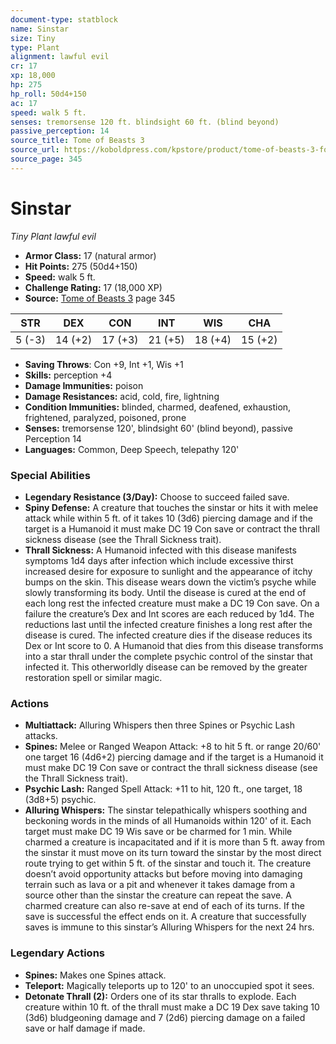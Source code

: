 ```yaml
---
document-type: statblock
name: Sinstar
size: Tiny
type: Plant
alignment: lawful evil
cr: 17
xp: 18,000
hp: 275
hp_roll: 50d4+150
ac: 17
speed: walk 5 ft.
senses: tremorsense 120 ft. blindsight 60 ft. (blind beyond) 
passive_perception: 14
source_title: Tome of Beasts 3
source_url: https://koboldpress.com/kpstore/product/tome-of-beasts-3-for-5th-edition/
source_page: 345
---
```


# Sinstar

*Tiny* *Plant* *lawful evil*

- **Armor Class:** 17 (natural armor)
- **Hit Points:** 275 (50d4+150)
- **Speed:** walk 5 ft.
- **Challenge Rating:** 17 (18,000 XP)
- **Source:** [Tome of Beasts 3](https://koboldpress.com/kpstore/product/tome-of-beasts-3-for-5th-edition/) page 345

| STR | DEX | CON | INT | WIS | CHA |
| --- | --- | --- | --- | --- | --- |
| 5 (-3) | 14 (+2) | 17 (+3) | 21 (+5) | 18 (+4) | 15 (+2) |

- **Saving Throws**: Con +9, Int +1, Wis +1
- **Skills:** perception +4
- **Damage Immunities:** poison
- **Damage Resistances:** acid, cold, fire, lightning
- **Condition Immunities:** blinded, charmed, deafened, exhaustion, frightened, paralyzed, poisoned, prone
- **Senses:** tremorsense 120', blindsight 60' (blind beyond), passive Perception 14
- **Languages:** Common, Deep Speech, telepathy 120'

### Special Abilities

- **Legendary Resistance (3/Day):** Choose to succeed failed save.
- **Spiny Defense:** A creature that touches the sinstar or hits it with melee attack while within 5 ft. of it takes 10 (3d6) piercing damage and if the target is a Humanoid it must make DC 19 Con save or contract the thrall sickness disease (see the Thrall Sickness trait).
- **Thrall Sickness:** A Humanoid infected with this disease manifests symptoms 1d4 days after infection which include excessive thirst increased desire for exposure to sunlight and the appearance of itchy bumps on the skin. This disease wears down the victim’s psyche while slowly transforming its body. Until the disease is cured at the end of each long rest the infected creature must make a DC 19 Con save. On a failure the creature’s Dex and Int scores are each reduced by 1d4. The reductions last until the infected creature finishes a long rest after the disease is cured. The infected creature dies if the disease reduces its Dex or Int score to 0. A Humanoid that dies from this disease transforms into a star thrall under the complete psychic control of the sinstar that infected it. This otherworldly disease can be removed by the greater restoration spell or similar magic.

### Actions

- **Multiattack:** Alluring Whispers then three Spines or Psychic Lash attacks.
- **Spines:** Melee or Ranged Weapon Attack: +8 to hit 5 ft. or range 20/60' one target 16 (4d6+2) piercing damage and if the target is a Humanoid it must make DC 19 Con save or contract the thrall sickness disease (see the Thrall Sickness trait).
- **Psychic Lash:** Ranged Spell Attack: +11 to hit, 120 ft., one target, 18 (3d8+5) psychic.
- **Alluring Whispers:** The sinstar telepathically whispers soothing and beckoning words in the minds of all Humanoids within 120' of it. Each target must make DC 19 Wis save or be charmed for 1 min. While charmed a creature is incapacitated and if it is more than 5 ft. away from the sinstar it must move on its turn toward the sinstar by the most direct route trying to get within 5 ft. of the sinstar and touch it. The creature doesn’t avoid opportunity attacks but before moving into damaging terrain such as lava or a pit and whenever it takes damage from a source other than the sinstar the creature can repeat the save. A charmed creature can also re-save at end of each of its turns. If the save is successful the effect ends on it. A creature that successfully saves is immune to this sinstar’s Alluring Whispers for the next 24 hrs.



### Legendary Actions

- **Spines:** Makes one Spines attack.
- **Teleport:** Magically teleports up to 120' to an unoccupied spot it sees.
- **Detonate Thrall (2):** Orders one of its star thralls to explode. Each creature within 10 ft. of the thrall must make a DC 19 Dex save taking 10 (3d6) bludgeoning damage and 7 (2d6) piercing damage on a failed save or half damage if made.
